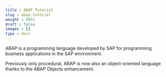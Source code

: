 ```yaml
---
title : ABAP Tutorial
slug : abap-tutorial
weight : 9931
draft : false
images : []
type : docs
---
```


ABAP is a programming language developed by SAP for programming business applications in the SAP environment.

Previously only procedural, ABAP is now also an object-oriented language thanks to the ABAP Objects enhancement. 


